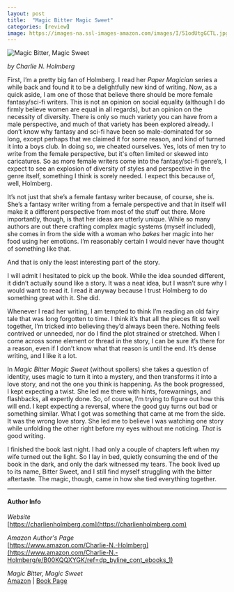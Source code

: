 ```yaml
---
layout: post
title:  "Magic Bitter Magic Sweet"
categories: [review]
image: https://images-na.ssl-images-amazon.com/images/I/51odUtgGCTL.jpg
---
```


![Magic Bitter, Magic Sweet](https://images-na.ssl-images-amazon.com/images/I/51odUtgGCTL.jpg)

_by Charlie N. Holmberg_

First, I’m a pretty big fan of Holmberg.  I read her _Paper Magician_ series a while back and found it to be a delightfully new kind of writing.  Now, as a quick aside, I am one of those that believe there should be more female fantasy/sci-fi writers.   This is not an opinion on social equality (although I do firmly believe women are equal in all regards), but an opinion on the necessity of diversity.  There is only so much variety you can have from a male perspective, and much of that variety has been explored already.  I don’t know why fantasy and sci-fi have been so male-dominated for so long, except perhaps that we claimed it for some reason, and kind of turned it into a boys club.  In doing so, we cheated ourselves.  Yes, lots of men try to write from the female perspective, but it's often limited or skewed into caricatures.  So as more female writers come into the fantasy/sci-fi genre’s, I expect to see an explosion of diversity of styles and perspective in the genre itself, something I think is sorely needed.  I expect this because of, well, Holmberg.

It’s not just that she’s a female fantasy writer because, of course, she is.  She’s a fantasy writer writing from a female perspective and that in itself will make it a different perspective from most of the stuff out there.  More importantly, though, is that her ideas are utterly unique.  While so many authors are out there crafting complex magic systems (myself included), she comes in from the side with a woman who _bakes_ her magic into her food using her emotions.  I’m reasonably certain I would never have thought of something like that.

And that is only the least interesting part of the story.

<!--more-->

I will admit I hesitated to pick up the book.  While the idea sounded different, it didn’t actually sound like a story.  It was a neat idea, but I wasn’t sure why I would want to read it.  I read it anyway because I trust Holmberg to do something great with it.  She did.

Whenever I read her writing, I am tempted to think I’m reading an old fairy tale that was long forgotten to time.  I think it’s that all the pieces fit so well together, I’m tricked into believing they’d always been there.  Nothing feels contrived or unneeded, nor do I find the plot strained or stretched.  When I come across some element or thread in the story, I can be sure it’s there for a reason, even if I don’t know what that reason is until the end.  It’s dense writing, and I like it a lot.

In _Magic Bitter Magic Sweet_ (without spoilers) she takes a question of identity, uses magic to turn it into a mystery, and then transforms it into a love story, and not the one you think is happening.  As the book progressed, I kept expecting a twist.  She led me there with hints, forewarnings, and flashbacks, all expertly done.  So, of course, I’m trying to figure out how this will end.  I kept expecting a reversal, where the good guy turns out bad or something similar.  What I got was something that came at me from the side.  It was the wrong love story.  She led me to believe I was watching one story while unfolding the other right before my eyes without me noticing.  _That_ is good writing.

I finished the book last night.  I had only a couple of chapters left when my wife turned out the light.  So I lay in bed, quietly consuming the end of the book in the dark, and only the dark witnessed my tears.  The book lived up to its name, Bitter Sweet, and I still find myself struggling with the bitter aftertaste.  The magic, though, came in how she tied everything together.

---

#### Author Info

*Website*  
[https://charlienholmberg.com](https://charlienholmberg.com)

*Amazon Author's Page*  
[https://www.amazon.com/Charlie-N.-Holmberg](https://www.amazon.com/Charlie-N.-Holmberg/e/B00KQQXYGK/ref=dp_byline_cont_ebooks_1)

*Magic Bitter, Magic Sweet*  
[Amazon](https://www.amazon.com/gp/product/B019IL7R20/ref=dbs_a_def_rwt_bibl_vppi_i3)
|
[Book Page](https://charlienholmberg.com/book/magic-bitter-magic-sweet/)